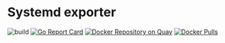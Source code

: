 # Systemd exporter

![build](https://travis-ci.com/povilasv/systemd_exporter.svg?branch=master)
[![Go Report Card](https://goreportcard.com/badge/github.com/povilasv/systemd_exporter)](https://goreportcard.com/report/github.com/povilasv/systemd_exporter)
[![Docker Repository on Quay](https://quay.io/repository/povilasv/systemd_exporter/status "Docker Repository on Quay")](https://quay.io/repository/povilasv/systemd_exporter)
[![Docker Pulls](https://img.shields.io/docker/pulls/povilasv/systemd_exporter.svg?maxAge=604800)](hub)

